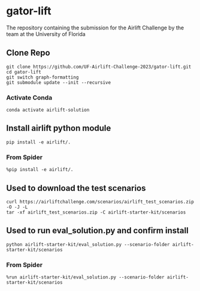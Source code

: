 # gator-lift
The repository containing the submission for the Airlift Challenge by the team at the University of Florida

## Clone Repo
```
git clone https://github.com/UF-Airlift-Challenge-2023/gator-lift.git
cd gator-lift
git switch graph-formatting
git submodule update --init --recursive
```

### Activate Conda
```
conda activate airlift-solution
```

## Install airlift python module
```
pip install -e airlift/.
```
### From Spider
```
%pip install -e airlift/.
```

## Used to download the test scenarios
```
curl https://airliftchallenge.com/scenarios/airlift_test_scenarios.zip -O -J -L
tar -xf airlift_test_scenarios.zip -C airlift-starter-kit/scenarios
```

## Used to run eval_solution.py and confirm install
```
python airlift-starter-kit/eval_solution.py --scenario-folder airlift-starter-kit/scenarios
```
### From Spider
```
%run airlift-starter-kit/eval_solution.py --scenario-folder airlift-starter-kit/scenarios
```
